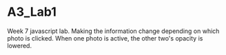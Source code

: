 # A3_Lab1
Week 7 javascript lab. Making the information change depending on which photo is clicked. When one photo is active, the other two's opacity is lowered.
